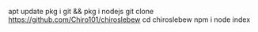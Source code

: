 apt update
pkg i git && pkg i nodejs
git clone https://github.com/Chiro101/chiroslebew
cd chiroslebew
npm i
node index
